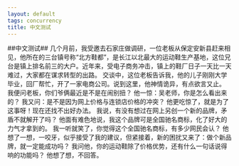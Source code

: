 ```yaml
---
layout: default
tags: concurrency
title: 中文测试
---
```


##中文测试##
几个月前，我受邀去石家庄做调研，一位老板从保定安新县赶来相见，他所在的三台镇号称“北方鞋都”，是长江以北最大的运动鞋生产基地，这位兄台是镇上排名前三的大户。近年来，受电子商务冲击，镇上的鞋厂日子一天比一天难过，大家都在谋求转型的出路。
交谈中，这位老板告诉我，他的儿子刚刚大学毕业，回厂帮忙，开了一家电商公司。说到这里，他神情诡异，有点欲言又止。
我便问老板，你们爷俩最近是不是在闹别扭？
他一惊：吴老师，你是怎么看出来的？
我又问：是不是因为网上价格与连锁店价格的冲突？
他更吃惊了，就是为了这事呀！现在还找不出好办法。
我说，有没有想过在网上另创一个新的品牌，矛盾不就解开了吗？
他面有难色地说，我这个品牌可是全国驰名商标，化了好大的力气才拿到的。
我一听就笑了，你觉得这个全国驰名商标，有多少网民会认？
他想了一想，一咬牙，似乎接受了我的建议，但紧接着，新的困扰又来了：做个新品牌，就一定能成功吗？
我问他，你的运动鞋除了价格优势，还有什么一句话说得响的功能吗？
他想了想，不回答。
